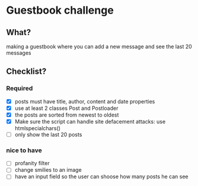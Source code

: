 # Guestbook challenge
## What?
making a guestbook where you can add a new message and see the last 20 messages
## Checklist?
### Required
- [x] posts must have title, author, content and date properties
- [x] use at least 2 classes Post and Postloader
- [x] the posts are sorted from newest to oldest
- [x] Make sure the script can handle site defacement attacks: use htmlspecialchars()
- [ ] only show the last 20 posts

### nice to have 
- [ ] profanity filter
- [ ] change smilies to an image
- [ ] have an input field so the user can shoose how many posts he can see